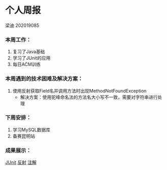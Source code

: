 # 个人周报

梁迪 202019085

### 本周工作：

1. 复习了Java基础
2. 学习了JUnit的应用
3. 每日ACM训练

### 本周遇到的技术困难及解决方案：

1. 使用反射获取Field名并调用方法时出现MethodNotFoundException
   * 解决方案：使用驼峰命名法的方法名大小写不一致，需要对字符串进行处理

### 下周安排：

1. 学习MySQL数据库
2. 备赛昆明站

### 成果展示：

[JUnit](./files/1.junit.md)
[反射](./files/2.反射.md)
[注解](./files/3.注解.md)
